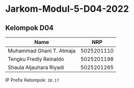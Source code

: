 # Jarkom-Modul-5-D04-2022

## Kelompok D04
| Name                      | NRP        | 
| ------------------------- | ---------- |
| Muhammad Ghani T. Atmaja  | 5025201110 |
| Tengku Fredly Reinaldo    | 5025201198 |
| Shaula Aljauhara Riyadi   | 5025201265 |

IP Prefix Kelompok: `10.17`
